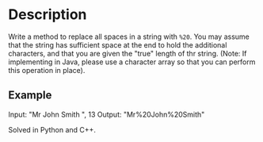 # Description

Write a method to replace all spaces in a string with `%20`. You may assume that the string has sufficient space at the end to hold the additional characters, and that you are given the "true" length of thr string. (Note: If implementing in Java, please use a character array so that you can perform this operation in place).

## Example
Input: "Mr John Smith       ", 13
Output: "Mr%20John%20Smith"

Solved in Python and C++.
